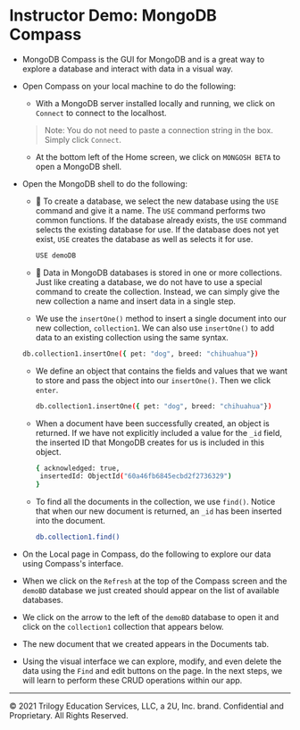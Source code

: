 #  Instructor Demo: MongoDB Compass

* MongoDB Compass is the GUI for MongoDB and is a great way to explore a database and interact with data in a visual way. 

* Open Compass on your local machine to do the following:

  *  With a MongoDB server installed locally and running, we click on `Connect` to connect to the localhost. 
  > Note: You do not need to paste a connection string in the box. Simply click `Connect`.

  *  At the bottom left of the Home screen, we click on `MONGOSH BETA` to open a MongoDB shell. 

* Open the MongoDB shell to do the following: 

  * 🔑 To create a database, we select the new database using the `USE` command and give it a name. The `USE` command performs two common functions. If the database already exists, the `USE` command selects the existing database for use. If the database does not yet exist, `USE` creates the database as well as selects it for use.

    ```sh
    USE demoDB
    ```

  * 🔑 Data in MongoDB databases is stored in one or more collections. Just like creating a database, we do not have to use a special command to create the collection. Instead, we can simply give the new collection a name and insert data in a single step. 
  
  *  We use the `insertOne()` method to insert a single document into our new collection, `collection1`. We can also use `insertOne()` to add data to an existing collection using the same syntax.  

    ```sh
    db.collection1.insertOne({ pet: "dog", breed: "chihuahua"})
    ```

  * We define an object that contains the fields and values that we want to store and pass the object into our `insertOne()`. Then we click `enter`.

    ```sh
    db.collection1.insertOne({ pet: "dog", breed: "chihuahua"})
    ```

  * When a document have been successfully created, an object is returned. If we have not explicitly included a value for the `_id` field, the inserted ID that     MongoDB creates for us is included in this object. 

    ```sh
    { acknowledged: true,
     insertedId: ObjectId("60a46fb6845ecbd2f2736329") 
    }
    ```

  * To find all the documents in the collection, we use `find()`. Notice that when our new document is returned, an `_id` has been inserted into the document.

    ```sh
    db.collection1.find()
    ```

* On the Local page in Compass, do the following to explore our data using Compass's interface.

* When we click on the `Refresh` at the top of the Compass screen and the `demoBD` database we just created should appear on the list of available databases. 

*  We click on the arrow to the left of the `demoBD` database to open it and click on the `collection1` collection that appears below. 

*  The new document that we created appears in the Documents tab.
  
*  Using the visual interface we can explore, modify, and even delete the data using the `Find` and edit buttons on the page. In the next steps, we will learn to perform these CRUD operations within our app. 

---
© 2021 Trilogy Education Services, LLC, a 2U, Inc. brand. Confidential and Proprietary. All Rights Reserved.
